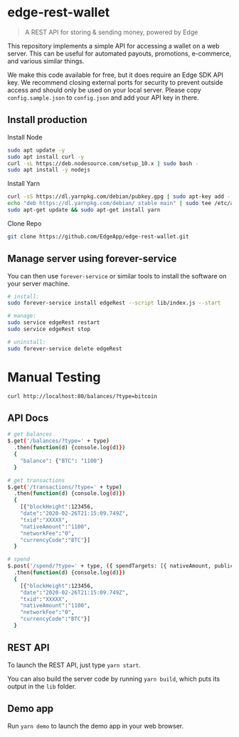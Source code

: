 # edge-rest-wallet

> A REST API for storing & sending money, powered by Edge

This repository implements a simple API for accessing a wallet on a web server. This can be useful for automated payouts, promotions, e-commerce, and various similar things.

We make this code available for free, but it does require an Edge SDK API key. We recommend closing external ports for security to prevent outside access and should only be used on your local server. Please copy `config.sample.json` to `config.json` and add your API key in there.

## Install production

Install Node

```sh
sudo apt update -y
sudo apt install curl -y
curl -sL https://deb.nodesource.com/setup_10.x | sudo bash -
sudo apt install -y nodejs
```

Install Yarn

```sh
curl -sS https://dl.yarnpkg.com/debian/pubkey.gpg | sudo apt-key add -
echo "deb https://dl.yarnpkg.com/debian/ stable main" | sudo tee /etc/apt/sources.list.d/yarn.list
sudo apt-get update && sudo apt-get install yarn
```

Clone Repo

```sh
git clone https://github.com/EdgeApp/edge-rest-wallet.git
```

## Manage server using forever-service

 You can then use `forever-service` or similar tools to install the software on your server machine.

```sh
# install:
sudo forever-service install edgeRest --script lib/index.js --start

# manage:
sudo service edgeRest restart
sudo service edgeRest stop

# uninstall:
sudo forever-service delete edgeRest
```

# Manual Testing

`curl http://localhost:80/balances/?type=bitcoin`

## API Docs

```sh
# get balances
$.get('/balances/?type=' + type)
  .then(function(d) {console.log(d)})
  {
    "balance": {"BTC": "1100"}
  }

# get transactions
$.get('/transactions/?type=' + type)
  .then(function(d) {console.log(d)})
  {
    [{"blockHeight":123456,
    "date":"2020-02-26T21:15:09.749Z",
    "txid":"XXXXX",
    "nativeAmount":"1100",
    "networkFee":"0",
    "currencyCode":"BTC"}]
  }

# spend
$.post('/spend/?type=' + type, ({ spendTargets: [{ nativeAmount, publicAddress }])
  .then(function(d) {console.log(d)})
  {
    [{"blockHeight":123456,
    "date":"2020-02-26T21:15:09.749Z",
    "txid":"XXXXX",
    "nativeAmount":"1100",
    "networkFee":"0",
    "currencyCode":"BTC"}]
  }
```

## REST API

To launch the REST API, just type `yarn start`.

You can also build the server code by running `yarn build`, which puts its output in the `lib` folder.

## Demo app

Run `yarn demo` to launch the demo app in your web browser.
